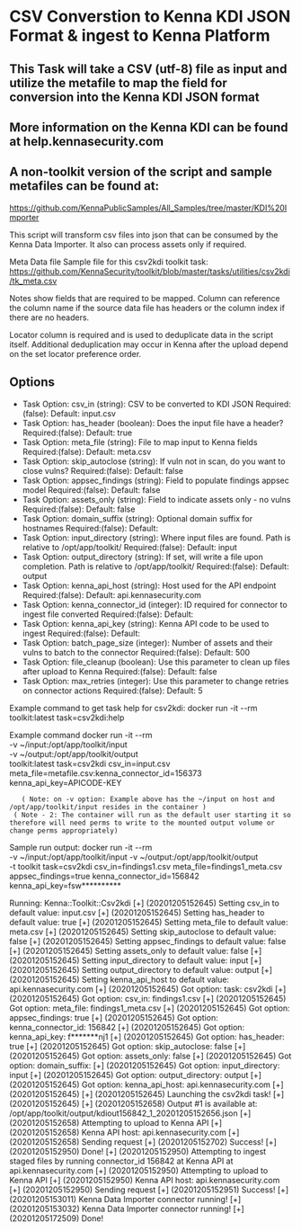 # CSV Converstion to Kenna KDI JSON Format & ingest to Kenna Platform

## This Task will take a CSV (utf-8) file as input and utilize the metafile to map the field for conversion into the Kenna KDI JSON format
## More information on the Kenna KDI can be found at help.kennasecurity.com
## A non-toolkit version of the script and sample metafiles can be found at:
   https://github.com/KennaPublicSamples/All_Samples/tree/master/KDI%20Importer

This script will transform csv files into json that can be consumed by the Kenna Data Importer. It also can process assets only if required.


Meta Data file
Sample file for this csv2kdi toolkit task:
  https://github.com/KennaSecurity/toolkit/blob/master/tasks/utilities/csv2kdi/tk_meta.csv

Notes show fields that are required to be mapped. Column can reference the column name if the source data file has headers or the column index if there are no headers.

Locator column is required and is used to deduplicate data in the script itself. Additional deduplication may occur in Kenna after the upload depend on the set locator preference order.

## Options

- Task Option: csv_in (string): CSV to be converted to KDI JSON
               Required:(false): Default: input.csv
- Task Option: has_header (boolean): Does the input file have a header?
               Required:(false): Default: true
- Task Option: meta_file (string): File to map input to Kenna fields
               Required:(false): Default: meta.csv
- Task Option: skip_autoclose (string): If vuln not in scan, do you want to close vulns?
               Required:(false): Default: false
- Task Option: appsec_findings (string): Field to populate findings appsec model
               Required:(false): Default: false
- Task Option: assets_only (string): Field to indicate assets only - no vulns
               Required:(false): Default: false
- Task Option: domain_suffix (string): Optional domain suffix for hostnames
               Required:(false): Default:
- Task Option: input_directory (string): Where input files are found. Path is relative to /opt/app/toolkit/
               Required:(false): Default: input
- Task Option: output_directory (string): If set, will write a file upon completion. Path is relative to /opt/app/toolkit/
               Required:(false): Default: output
- Task Option: kenna_api_host (string): Host used for the API endpoint
               Required:(false): Default: api.kennasecurity.com
- Task Option: kenna_connector_id (integer): ID required for connector to ingest file converted
               Required:(false): Default:
- Task Option: kenna_api_key (string): Kenna API code to be used to ingest
               Required:(false): Default:
- Task Option: batch_page_size (integer): Number of assets and their vulns to batch to the connector
               Required:(false): Default: 500
- Task Option: file_cleanup (boolean): Use this parameter to clean up files after upload to Kenna
               Required:(false): Default: false
- Task Option: max_retries (integer): Use this parameter to change retries on connector actions
               Required:(false): Default: 5


Example command to get task help for csv2kdi:
docker run -it --rm toolkit:latest task=csv2kdi:help

Example command
docker run -it --rm  \
     -v ~/input:/opt/app/toolkit/input \
	   -v ~/output:/opt/app/toolkit/output \
	   toolkit:latest task=csv2kdi csv_in=input.csv \
     meta_file=metafile.csv:kenna_connector_id=156373 \
     kenna_api_key=APICODE-KEY

	   ( Note: on -v option: Example above has the ~/input on host and /opt/app/toolkit/input resides in the container )
     ( Note - 2: The container will run as the default user starting it so therefore will need perms to write to the mounted output volume or change perms appropriately)

Sample run output:
docker run -it --rm \
 -v ~/input:/opt/app/toolkit/input -v ~/output:/opt/app/toolkit/output \
 -t toolkit task=csv2kdi csv_in=findings1.csv meta_file=findings1_meta.csv \
 appsec_findings=true kenna_connector_id=156842 kenna_api_key=fsw**********

Running: Kenna::Toolkit::Csv2kdi
[+] (20201205152645) Setting csv_in to default value: input.csv
[+] (20201205152645) Setting has_header to default value: true
[+] (20201205152645) Setting meta_file to default value: meta.csv
[+] (20201205152645) Setting skip_autoclose to default value: false
[+] (20201205152645) Setting appsec_findings to default value: false
[+] (20201205152645) Setting assets_only to default value: false
[+] (20201205152645) Setting input_directory to default value: input
[+] (20201205152645) Setting output_directory to default value: output
[+] (20201205152645) Setting kenna_api_host to default value: api.kennasecurity.com
[+] (20201205152645) Got option: task: csv2kdi
[+] (20201205152645) Got option: csv_in: findings1.csv
[+] (20201205152645) Got option: meta_file: findings1_meta.csv
[+] (20201205152645) Got option: appsec_findings: true
[+] (20201205152645) Got option: kenna_connector_id: 156842
[+] (20201205152645) Got option: kenna_api_key: f*******nj1
[+] (20201205152645) Got option: has_header: true
[+] (20201205152645) Got option: skip_autoclose: false
[+] (20201205152645) Got option: assets_only: false
[+] (20201205152645) Got option: domain_suffix:
[+] (20201205152645) Got option: input_directory: input
[+] (20201205152645) Got option: output_directory: output
[+] (20201205152645) Got option: kenna_api_host: api.kennasecurity.com
[+] (20201205152645)
[+] (20201205152645) Launching the csv2kdi task!
[+] (20201205152645)
[+] (20201205152658) Output #1 is available at: /opt/app/toolkit/output/kdiout156842_1_20201205152656.json
[+] (20201205152658) Attempting to upload to Kenna API
[+] (20201205152658) Kenna API host: api.kennasecurity.com
[+] (20201205152658) Sending request
[+] (20201205152702) Success!
[+] (20201205152950) Done!
[+] (20201205152950) Attempting to ingest staged files by running connector_id 156842 at Kenna API at api.kennasecurity.com
[+] (20201205152950) Attempting to upload to Kenna API
[+] (20201205152950) Kenna API host: api.kennasecurity.com
[+] (20201205152950) Sending request
[+] (20201205152951) Success!
[+] (20201205153011) Kenna Data Importer connector running!
[+] (20201205153032) Kenna Data Importer connector running!
[+] (20201205172509) Done!

